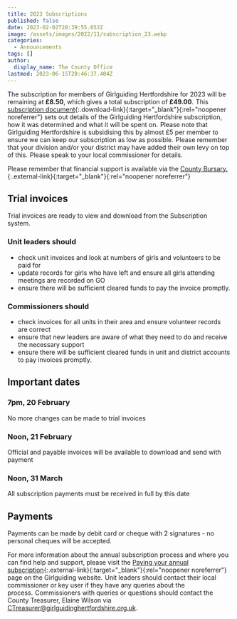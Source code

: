 ```yaml
---
title: 2023 Subscriptions
published: false
date: 2023-02-02T20:39:55.652Z
image: /assets/images/2022/11/subscription_23.webp
categories:
  - Announcements
tags: []
author:
  display_name: The County Office
lastmod: 2023-06-15T20:46:37.404Z
---
```

The subscription for members of Girlguiding Hertfordshire for 2023 will be remaining at **£8.50**, which gives a total subscription of **£49.00**.  This [subscription document](/assets/docs/2022/subscriptions-2023.pdf){:.download-link}{:target="_blank"}{:rel="noopener noreferrer"} sets out details of the Girlguiding Hertfordshire subscription, how it was determined and what it will be spent on.  Please note that Girlguiding Hertfordshire is subsidising this by almost £5 per member to ensure we can keep our subscription as low as possible.  Please remember that your division and/or your district may have added their own levy on top of this.  Please speak to your local commissioner for details.

Please remember that financial support is available via the [County Bursary.](https://forms.office.com/Pages/ResponsePage.aspx?id=3yob_CzTykeMNWNnWM6OwRrqs7bdo19CnIwI_9Lov51UMEs3SDFBNk1XVUE1NERQTEVQT0lES1VVVy4u){:.external-link}{:target="_blank"}{:rel="noopener noreferrer"}

## Trial invoices

Trial invoices are ready to view and download from the Subscription system.

### Unit leaders should

- check unit invoices and look at numbers of girls and volunteers to be paid for
- update records for girls who have left and ensure all girls attending meetings are recorded on GO
- ensure there will be sufficient cleared funds to pay the invoice promptly.

### Commissioners should

- check invoices for all units in their area and ensure volunteer records are correct
- ensure that new leaders are aware of what they need to do and receive the necessary support
- ensure there will be sufficient cleared funds in unit and district accounts to pay invoices promptly.

## Important dates

### 7pm, 20 February

No more changes can be made to trial invoices

### Noon, 21 February

Official and payable invoices will be available to download and send with payment

### Noon, 31 March

All subscription payments must be received in full by this date

## Payments

Payments can be made by debit card or cheque with 2 signatures - no personal cheques will be accepted.

For more information about the annual subscription process and where you can find help and support, please visit the [Paying your annual subscription](https://www.girlguiding.org.uk/making-guiding-happen/running-your-unit/finance-insurance-and-property/subscriptions/paying-your-subscriptions/){:.external-link}{:target="_blank"}{:rel="noopener noreferrer"} page on the Girlguiding website.  Unit leaders should contact their local commissioner or key user if they have any queries about the process.  Commissioners with queries or questions should contact the County Treasurer, Elaine Wilson via <CTreasurer@girlguidinghertfordshire.org.uk>.
